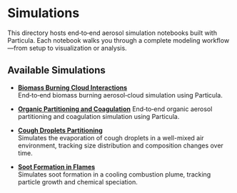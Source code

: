 # Simulations

This directory hosts end‑to‑end aerosol simulation notebooks built with Particula. Each notebook walks you through a complete modeling workflow—from setup to visualization or analysis.

## Available Simulations

- **[Biomass Burning Cloud Interactions](Notebooks/Biomass_Burning_Cloud_Interactions.ipynb)**  
  End‑to‑end biomass burning aerosol‑cloud simulation using Particula.

- **[Organic Partitioning and Coagulation](Notebooks/Organic_Partitioning_and_Coagulation.ipynb)**
  End‑to‑end organic aerosol partitioning and coagulation simulation using Particula.

- **[Cough Droplets Partitioning](Notebooks/Cough_Droplets_Partitioning.ipynb)**  
  Simulates the evaporation of cough droplets in a well-mixed air environment, tracking size distribution and composition changes over time.

- **[Soot Formation in Flames](Notebooks/Soot_Formation_in_Flames.ipynb)**  
  Simulates soot formation in a cooling combustion plume, tracking particle growth and chemical speciation.